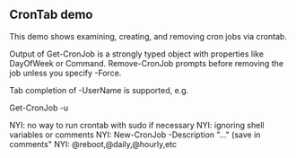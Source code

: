 ## CronTab demo

This demo shows examining, creating, and removing cron jobs via crontab.

Output of Get-CronJob is a strongly typed object with properties like DayOfWeek or Command.
Remove-CronJob prompts before removing the job unless you specify -Force.

Tab completion of -UserName is supported, e.g.

Get-CronJob -u <TAB>

NYI: no way to run crontab with sudo if necessary
NYI: ignoring shell variables or comments
NYI: New-CronJob -Description "..." (save in comments"
NYI: @reboot,@daily,@hourly,etc
